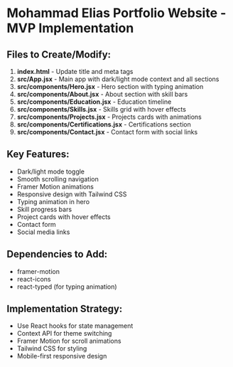 # Mohammad Elias Portfolio Website - MVP Implementation

## Files to Create/Modify:
1. **index.html** - Update title and meta tags
2. **src/App.jsx** - Main app with dark/light mode context and all sections
3. **src/components/Hero.jsx** - Hero section with typing animation
4. **src/components/About.jsx** - About section with skill bars
5. **src/components/Education.jsx** - Education timeline
6. **src/components/Skills.jsx** - Skills grid with hover effects
7. **src/components/Projects.jsx** - Projects cards with animations
8. **src/components/Certifications.jsx** - Certifications section
9. **src/components/Contact.jsx** - Contact form with social links

## Key Features:
- Dark/light mode toggle
- Smooth scrolling navigation
- Framer Motion animations
- Responsive design with Tailwind CSS
- Typing animation in hero
- Skill progress bars
- Project cards with hover effects
- Contact form
- Social media links

## Dependencies to Add:
- framer-motion
- react-icons
- react-typed (for typing animation)

## Implementation Strategy:
- Use React hooks for state management
- Context API for theme switching
- Framer Motion for scroll animations
- Tailwind CSS for styling
- Mobile-first responsive design